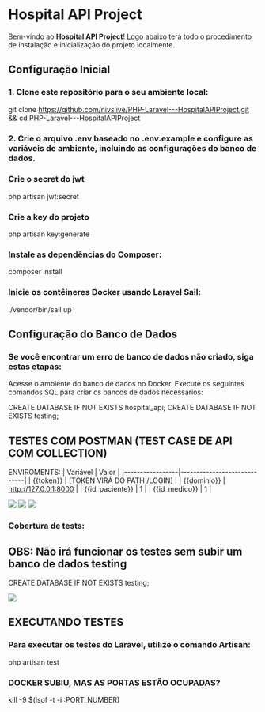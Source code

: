 # Hospital API Project

Bem-vindo ao **Hospital API Project**! Logo abaixo terá todo o procedimento de instalação e inicialização do projeto localmente.

## Configuração Inicial

### 1. Clone este repositório para o seu ambiente local:
git clone https://github.com/nivslive/PHP-Laravel---HospitalAPIProject.git &&
cd PHP-Laravel---HospitalAPIProject

### 2. Crie o arquivo .env baseado no .env.example e configure as variáveis de ambiente, incluindo as configurações do banco de dados.

### Crie o secret do jwt
php artisan jwt:secret

### Crie a key do projeto
php artisan key:generate

### Instale as dependências do Composer:
composer install


### Inicie os contêineres Docker usando Laravel Sail:
./vendor/bin/sail up

## Configuração do Banco de Dados

### Se você encontrar um erro de banco de dados não criado, siga estas etapas:

Acesse o ambiente do banco de dados no Docker.
Execute os seguintes comandos SQL para criar os bancos de dados necessários:

CREATE DATABASE IF NOT EXISTS hospital_api;
CREATE DATABASE IF NOT EXISTS testing;


## TESTES COM POSTMAN (TEST CASE DE API COM COLLECTION)

ENVIROMENTS:
| Variável        | Valor                       |
|-----------------|-----------------------------|
| {{token}}       | [TOKEN VIRÁ DO PATH /LOGIN] |
| {{dominio}}     | http://127.0.0.1:8000       |
| {{id_paciente}} | 1                           |
| {{id_medico}}   | 1                           |


<img src="https://img001.prntscr.com/file/img001/Le86X_NXSTiChbkRrML3kA.png">
<img src="https://img001.prntscr.com/file/img001/L084t_oZQi2UJv5qi_Ihhg.png">
<img src="https://img001.prntscr.com/file/img001/kYRWF3biQjiuZMDaYAZOyg.png">

### Cobertura de tests:

## OBS: Não irá funcionar os testes sem subir um banco de dados testing
CREATE DATABASE IF NOT EXISTS testing;


<img src="https://img001.prntscr.com/file/img001/YL0F2u1MQxmNycXj0EZNGg.png">


## EXECUTANDO TESTES 
### Para executar os testes do Laravel, utilize o comando Artisan:

php artisan test


### DOCKER SUBIU, MAS AS PORTAS ESTÃO OCUPADAS?
kill -9 $(lsof -t -i :PORT_NUMBER)
